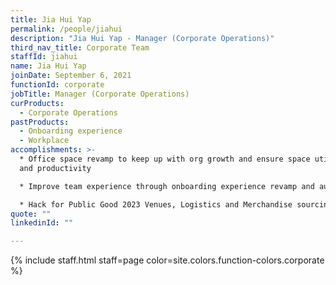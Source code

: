 ```yaml
---
title: Jia Hui Yap
permalink: /people/jiahui
description: "Jia Hui Yap - Manager (Corporate Operations)"
third_nav_title: Corporate Team
staffId: jiahui
name: Jia Hui Yap
joinDate: September 6, 2021
functionId: corporate
jobTitle: Manager (Corporate Operations)
curProducts:
  - Corporate Operations
pastProducts:
  - Onboarding experience
  - Workplace
accomplishments: >-
  * Office space revamp to keep up with org growth and ensure space utilisation
  and productivity

  * Improve team experience through onboarding experience revamp and automation

  * Hack for Public Good 2023 Venues, Logistics and Merchandise sourcing and execution
quote: ""
linkedinId: ""

---
```


{% include staff.html staff=page color=site.colors.function-colors.corporate %}
